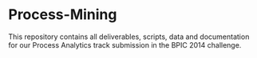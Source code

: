 # Process-Mining
This repository contains all deliverables, scripts, data and documentation for our Process Analytics track submission in the BPIC 2014 challenge.
